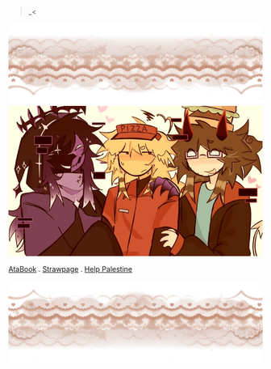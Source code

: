 >_<

![Image Alt](https://github.com/omor0s/omor0s/blob/6ab7d974a3c0850006bd2260532b6f9b2788564b/IMG_1192.png)
![Image Alt](https://github.com/omor0s/omor0s/blob/effc1755df9f61e56d250c27e5a02e522a52fd2f/download%20(2).jpg)

[AtaBook](https://omor0s.atabook.org/)      .     [Strawpage](https://be4youinteract.straw.page) . [Help Palestine](https://arab.org/click-to-help/palestine/)

![Image Alt](https://github.com/omor0s/omor0s/blob/da6315bd224a7141c2f01aafe8f4f0f987368552/IMG_1192-fotor-20250728173449.png)
